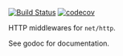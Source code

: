 [![Build Status](https://travis-ci.com/Teamwork/middleware.svg?token=Y291PmVVZ7ZeYMwNerkJ&branch=master)](https://travis-ci.com/Teamwork/middleware)
[![codecov](https://codecov.io/gh/Teamwork/middleware/branch/master/graph/badge.svg?token=SfqaCzQdm1)](https://codecov.io/gh/Teamwork/middleware)

HTTP middlewares for `net/http`.

See godoc for documentation.
